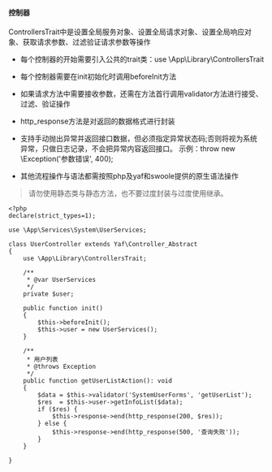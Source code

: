#### 控制器

ControllersTrait中是设置全局服务对象、设置全局请求对象、设置全局响应对象、获取请求参数、过滤验证请求参数等操作

 * 每个控制器的开始需要引入公共的trait类：use \App\Library\ControllersTrait
 
 * 每个控制器需要在init初始化时调用beforeInit方法
 
 * 如果请求方法中需要接收参数，还需在方法首行调用validator方法进行接受、过滤、验证操作
 
 * http_response方法是对返回的数据格式进行封装
 
 * 支持手动抛出异常并返回接口数据，但必须指定异常状态码;否则将视为系统异常，只做日志记录，不会把异常内容返回接口。
 示例：throw new \Exception('参数错误', 400);
 
 * 其他流程操作与语法都需按照php及yaf和swoole提供的原生语法操作
 
 > 请勿使用静态类与静态方法，也不要过度封装与过度使用继承。

```
<?php
declare(strict_types=1);

use \App\Services\System\UserServices;

class UserController extends Yaf\Controller_Abstract
{
    use \App\Library\ControllersTrait;

    /**
     * @var UserServices
     */
    private $user;

    public function init()
    {
        $this->beforeInit();
        $this->user = new UserServices();
    }
    
    /**
     * 用户列表
     * @throws Exception
     */
    public function getUserListAction(): void
    {
        $data = $this->validator('SystemUserForms', 'getUserList');
        $res  = $this->user->getInfoList($data);
        if ($res) {
            $this->response->end(http_response(200, $res));
        } else {
            $this->response->end(http_response(500, '查询失败'));
        }
    }
    
}
```